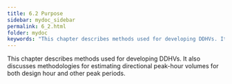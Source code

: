 ```yaml
---
title: 6.2 Purpose
sidebar: mydoc_sidebar
permalink: 6_2.html
folder: mydoc
keywords: "This chapter describes methods used for developing DDHVs. It also discusses methodologies for estimating directional peak hour volumes for both design hour and other peak periods."
---
```


<style>
  div{text-align: justify;}
</style>

This chapter describes methods used for developing DDHVs. It also discusses methodologies for estimating directional peak-hour volumes for both design hour and other peak periods.